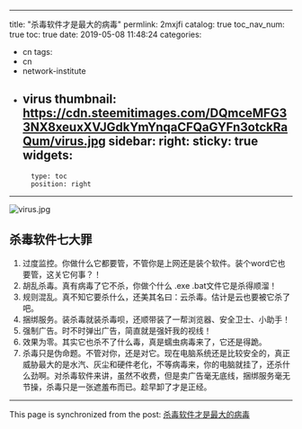 
---
title: "杀毒软件才是最大的病毒"
permlink: 2mxjfi
catalog: true
toc_nav_num: true
toc: true
date: 2019-05-08 11:48:24
categories:
- cn
tags:
- cn
- network-institute
- virus
thumbnail: https://cdn.steemitimages.com/DQmceMFG33NX8xeuxXVJGdkYmYnqaCFQaGYFn3otckRaQum/virus.jpg
sidebar:
    right:
        sticky: true
widgets:
    -
        type: toc
        position: right
---


![virus.jpg](https://cdn.steemitimages.com/DQmceMFG33NX8xeuxXVJGdkYmYnqaCFQaGYFn3otckRaQum/virus.jpg)

## 杀毒软件七大罪

1. 过度监控。你做什么它都要管，不管你是上网还是装个软件。装个word它也要管，这关它何事？！
2. 胡乱杀毒。真有病毒了它不杀，你做个什么 .exe   .bat文件它是杀得顺溜！
3. 规则混乱。真不知它要杀什么，还美其名曰：云杀毒。估计是云也要被它杀了吧。
4. 捆绑服务。装杀毒就装杀毒呗，还顺带装了一帮浏览器、安全卫士、小助手！
5. 强制广告。时不时弹出广告，简直就是强奸我的视线！
6. 效果为零。其实它也杀不了什么毒，真是蠕虫病毒来了，它还是得跪。
7. 杀毒只是伪命题。不管对你，还是对它。现在电脑系统还是比较安全的，真正威胁最大的是水汽、灰尘和硬件老化，不等病毒来，你的电脑就挂了，还杀什么劲啊。对杀毒软件来讲，虽然不收费，但是卖广告毫无底线，捆绑服务毫无节操，杀毒只是一张遮羞布而已。趁早卸了才是正经。

- - -

This page is synchronized from the post: [杀毒软件才是最大的病毒](https://steemit.com/@lemooljiang/2mxjfi)
